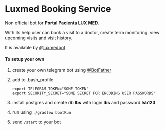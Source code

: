 # Luxmed Booking Service

Non official bot for **Portal Pacienta LUX MED**.

With its help user can book a visit to a doctor, create term monitoring, view upcoming visits and visit history.

It is available by [@luxmedbot](https://telegram.me/luxmedbot)

#### To setup your own

1. create your own telegram bot using [@BotFather](https://telegram.me/botfather)
2. add to .bash_profile 

    ```
    export TELEGRAM_TOKEN="SOME TOKEN"
    export SECURITY_SECRET="SOME SECRET FOR ENCODING USER PASSWORDS"
    ```
3. install postgres and create db **lbs** with login **lbs** and password **lsb123**
4. run using `./gradlew bootRun`
5. send `/start` to your bot



